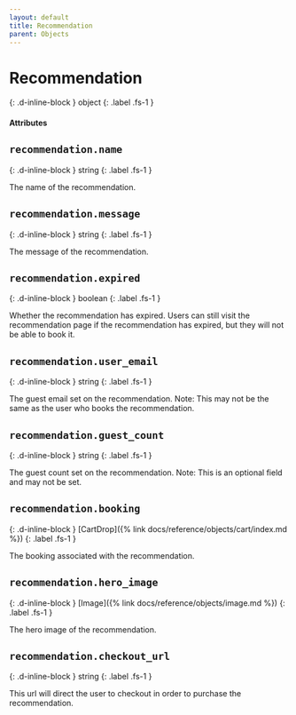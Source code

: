 ```yaml
---
layout: default
title: Recommendation
parent: Objects
---
```


# Recommendation
{: .d-inline-block }
object
{: .label .fs-1 }

#### Attributes

## `recommendation.name`
{: .d-inline-block }
string
{: .label .fs-1 }

The name of the recommendation.

## `recommendation.message`
{: .d-inline-block }
string
{: .label .fs-1 }

The message of the recommendation.

## `recommendation.expired`
{: .d-inline-block }
boolean
{: .label .fs-1 }

Whether the recommendation has expired.
Users can still visit the recommendation page if the recommendation has expired, but they will not be able to book it.

## `recommendation.user_email`
{: .d-inline-block }
string
{: .label .fs-1 }

The guest email set on the recommendation.
Note: This may not be the same as the user who books the recommendation.

## `recommendation.guest_count`
{: .d-inline-block }
string
{: .label .fs-1 }

The guest count set on the recommendation.
Note: This is an optional field and may not be set.

## `recommendation.booking`
{: .d-inline-block }
[CartDrop]({% link docs/reference/objects/cart/index.md %})
{: .label .fs-1 }

The booking associated with the recommendation.

## `recommendation.hero_image`
{: .d-inline-block }
[Image]({% link docs/reference/objects/image.md %})
{: .label .fs-1 }

The hero image of the recommendation.

## `recommendation.checkout_url`
{: .d-inline-block }
string
{: .label .fs-1 }

This url will direct the user to checkout in order to purchase the recommendation.
